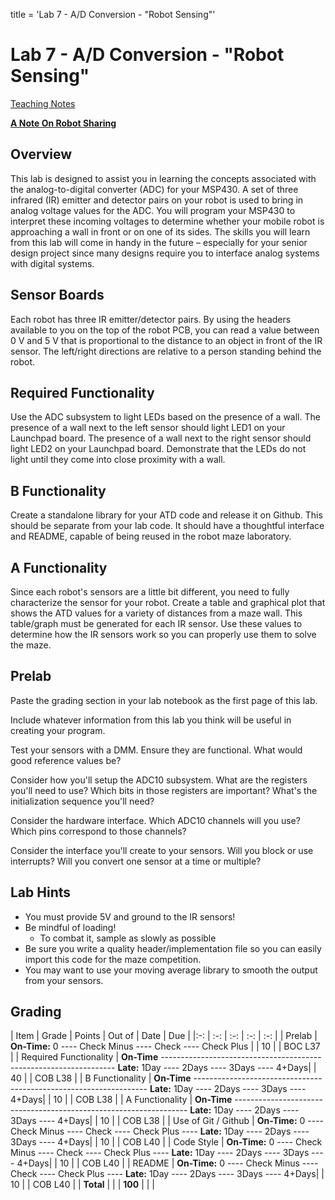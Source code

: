 title = 'Lab 7 - A/D Conversion - "Robot Sensing"'

# Lab 7 - A/D Conversion - "Robot Sensing"

[Teaching Notes](notes.html)

**[A Note On Robot Sharing](/labs/lab6/other_peoples_robots.html)**

## Overview

This lab is designed to assist you in learning the concepts associated with the analog-to-digital converter (ADC) for your MSP430.  A set of three infrared (IR) emitter and detector pairs on your robot is used to bring in analog voltage values for the ADC.  You will program your MSP430 to interpret these incoming voltages to determine whether your mobile robot is approaching a wall in front or on one of its sides.  The skills you will learn from this lab will come in handy in the future – especially for your senior design project since many designs require you to interface analog systems with digital systems.

## Sensor Boards

Each robot has three IR emitter/detector pairs.  By using the headers available to you on the top of the robot PCB, you can read a value between 0 V and 5 V that is proportional to the distance to an object in front of the IR sensor.  The left/right directions are relative to a person standing behind the robot.

## Required Functionality

Use the ADC subsystem to light LEDs based on the presence of a wall.  The presence of a wall next to the left sensor should light LED1 on your Launchpad board.  The presence of a wall next to the right sensor should light LED2 on your Launchpad board.  Demonstrate that the LEDs do not light until they come into close proximity with a wall.

## B Functionality

Create a standalone library for your ATD code and release it on Github.  This should be separate from your lab code.  It should have a thoughtful interface and README, capable of being reused in the robot maze laboratory.

## A Functionality

Since each robot's sensors are a little bit different, you need to fully characterize the sensor for your robot.  Create a table and graphical plot that shows the ATD values for a variety of distances from a maze wall.  This table/graph must be generated for each IR sensor.  Use these values to determine how the IR sensors work so you can properly use them to solve the maze.

## Prelab

Paste the grading section in your lab notebook as the first page of this lab.

Include whatever information from this lab you think will be useful in creating your program.

Test your sensors with a DMM.  Ensure they are functional.  What would good reference values be?

Consider how you'll setup the ADC10 subsystem.  What are the registers you'll need to use?  Which bits in those registers are important?  What's the initialization sequence you'll need?

Consider the hardware interface.  Which ADC10 channels will you use?  Which pins correspond to those channels?

Consider the interface you'll create to your sensors.  Will you block or use interrupts?  Will you convert one sensor at a time or multiple?

## Lab Hints

- You must provide 5V and ground to the IR sensors!
- Be mindful of loading!
  - To combat it, sample as slowly as possible
- Be sure you write a quality header/implementation file so you can easily import this code for the maze competition.
- You may want to use your moving average library to smooth the output from your sensors.

## Grading

| Item | Grade | Points | Out of | Date | Due |
|:-: | :-: | :-: | :-: | :-: |
| Prelab | **On-Time:** 0 ---- Check Minus ---- Check ---- Check Plus | | 10 | | BOC L37 |
| Required Functionality | **On-Time** ------------------------------------------------------------------ **Late:** 1Day ---- 2Days ---- 3Days ---- 4+Days| | 40 | | COB L38 |
| B Functionality | **On-Time** ------------------------------------------------------------------ **Late:** 1Day ---- 2Days ---- 3Days ---- 4+Days| | 10 | | COB L38 |
| A Functionality | **On-Time** ------------------------------------------------------------------ **Late:** 1Day ---- 2Days ---- 3Days ---- 4+Days| | 10 | | COB L38 |
| Use of Git / Github | **On-Time:** 0 ---- Check Minus ---- Check ---- Check Plus ---- **Late:** 1Day ---- 2Days ---- 3Days ---- 4+Days| | 10 | | COB L40 |
| Code Style | **On-Time:** 0 ---- Check Minus ---- Check ---- Check Plus ---- **Late:** 1Day ---- 2Days ---- 3Days ---- 4+Days| | 10 | | COB L40 |
| README | **On-Time:** 0 ---- Check Minus ---- Check ---- Check Plus ---- **Late:** 1Day ---- 2Days ---- 3Days ---- 4+Days| | 10 | | COB L40 |
| **Total** | | | **100** | | |
